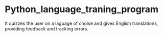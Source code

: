 # Python_language_traning_program
It quizzes the user on a laguage of choise and gives English translations, providing feedback and tracking errors.

